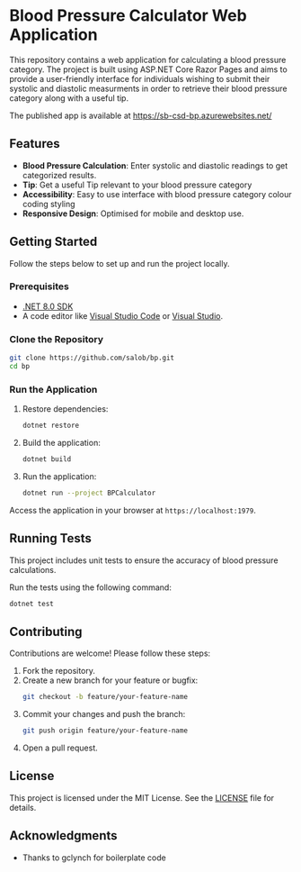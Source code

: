 # Blood Pressure Calculator Web Application

This repository contains a web application for calculating a blood pressure category. The project is built using ASP.NET Core Razor Pages and aims to provide a user-friendly interface for individuals wishing to submit their systolic and diastolic measurments in order to retrieve their blood pressure category along with a useful tip.

The published app is available at https://sb-csd-bp.azurewebsites.net/

## Features

- **Blood Pressure Calculation**: Enter systolic and diastolic readings to get categorized results.
- **Tip**: Get a useful Tip relevant to your blood pressure category
- **Accessibility**: Easy to use interface with blood pressure category colour coding styling
- **Responsive Design**: Optimised for mobile and desktop use.

## Getting Started

Follow the steps below to set up and run the project locally.

### Prerequisites

- [.NET 8.0 SDK](https://dotnet.microsoft.com/download/dotnet/8.0)
- A code editor like [Visual Studio Code](https://code.visualstudio.com/) or [Visual Studio](https://visualstudio.microsoft.com/).

### Clone the Repository

```bash
git clone https://github.com/salob/bp.git
cd bp
```

### Run the Application

1. Restore dependencies:
   ```bash
   dotnet restore
   ```

2. Build the application:
   ```bash
   dotnet build
   ```

3. Run the application:
   ```bash
   dotnet run --project BPCalculator
   ```

Access the application in your browser at `https://localhost:1979`.

## Running Tests

This project includes unit tests to ensure the accuracy of blood pressure calculations.

Run the tests using the following command:

```bash
dotnet test
```

## Contributing

Contributions are welcome! Please follow these steps:

1. Fork the repository.
2. Create a new branch for your feature or bugfix:
   ```bash
   git checkout -b feature/your-feature-name
   ```
3. Commit your changes and push the branch:
   ```bash
   git push origin feature/your-feature-name
   ```
4. Open a pull request.

## License

This project is licensed under the MIT License. See the [LICENSE](LICENSE) file for details.

## Acknowledgments

- Thanks to gclynch for boilerplate code
